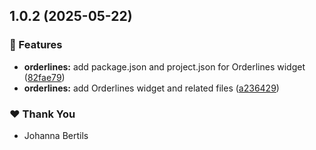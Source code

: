 ## 1.0.2 (2025-05-22)

### 🚀 Features

- **orderlines:** add package.json and project.json for Orderlines widget ([82fae79](https://github.com/WeAreHausTech/haus-storefront-elementor-widgets/commit/82fae79))
- **orderlines:** add Orderlines widget and related files ([a236429](https://github.com/WeAreHausTech/haus-storefront-elementor-widgets/commit/a236429))

### ❤️ Thank You

- Johanna Bertils